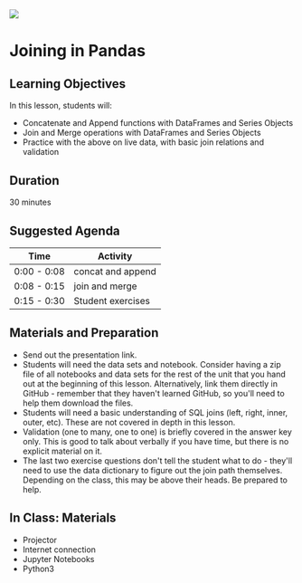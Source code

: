 <!--
---
title: pandas-join
type: lesson
duration: "0:30"
creator: [Gregory Godreau](https://www.github.com/ggodreau)
---
-->

## ![](http://nagale.com/ga-python/images/GA_Cog_Medium_White_RGB.png)

<h1>Joining in Pandas</h1> 

## Learning Objectives
In this lesson, students will:
- Concatenate and Append functions with DataFrames and Series Objects
- Join and Merge operations with DataFrames and Series Objects
- Practice with the above on live data, with basic join relations and validation

## Duration
30 minutes

## Suggested Agenda

|    Time     | Activity |
|-------------|----------|
| 0:00 - 0:08 | concat and append |
| 0:08 - 0:15 | join and merge |
| 0:15 - 0:30 | Student exercises |

## Materials and Preparation
- Send out the presentation link.
- Students will need the data sets and notebook. Consider having a zip file of all notebooks and data sets for the rest of the unit that you hand out at the beginning of this lesson. Alternatively, link them directly in GitHub - remember that they haven't learned GitHub, so you'll need to help them download the files.
- Students will need a basic understanding of SQL joins (left, right, inner, outer, etc). These are not covered in depth in this lesson.
- Validation (one to many, one to one) is briefly covered in the answer key only. This is good to talk about verbally if you have time, but there is no explicit material on it.
- The last two exercise questions don't tell the student what to do - they'll need to use the data dictionary to figure out the join path themselves. Depending on the class, this may be above their heads. Be prepared to help.

## In Class: Materials
- Projector
- Internet connection
- Jupyter Notebooks
- Python3
